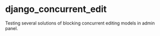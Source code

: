 # django_concurrent_edit
Testing several solutions of blocking concurrent editing models in admin panel.
